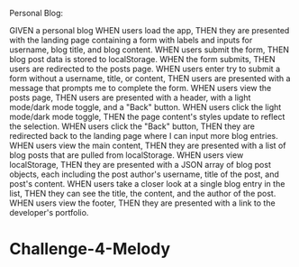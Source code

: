Personal Blog:

GIVEN a personal blog
WHEN users load the app,
THEN they are presented with the landing page containing a form with labels and inputs for username, blog title, and blog content.
WHEN users submit the form,
THEN blog post data is stored to localStorage.
WHEN the form submits,
THEN users are redirected to the posts page.
WHEN users enter try to submit a form without a username, title, or content,
THEN users are presented with a message that prompts me to complete the form.
WHEN users view the posts page,
THEN users are presented with a header, with a light mode/dark mode toggle, and a "Back" button.
WHEN users click the light mode/dark mode toggle,
THEN the page content's styles update to reflect the selection.
WHEN users click the "Back" button,
THEN they are redirected back to the landing page where I can input more blog entries.
WHEN users view the main content,
THEN they are presented with a list of blog posts that are pulled from localStorage.
WHEN users view localStorage,
THEN they are presented with a JSON array of blog post objects, each including the post author's username, title of the post, and post's content.
WHEN users take a closer look at a single blog entry in the list,
THEN they can see the title, the content, and the author of the post.
WHEN users view the footer,
THEN they are presented with a link to the developer's portfolio.


# Challenge-4-Melody
